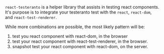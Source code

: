 `react-testeranto` is a helper library that assists in testing react components. It's purpose is to integrate your testeranto test with the `react`, `react-dom`, and `react-test-renderer`.

While more combinations are possible, the most likely pattern will be:

1) test you react component with react-dom, in the browser
2) test your react component with react-test-renderer, in the browser.
3) snapshot test your react component with react-dom, on the server.

